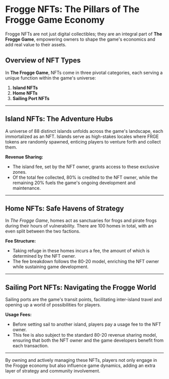 # Frogge NFTs: The Pillars of The Frogge Game Economy

Frogge NFTs are not just digital collectibles; they are an integral part of **The Frogge Game**, empowering owners to shape the game's economics and add real value to their assets.

## Overview of NFT Types

In **The Frogge Game**, NFTs come in three pivotal categories, each serving a unique function within the game's universe:

1. **Island NFTs**
2. **Home NFTs**
3. **Sailing Port NFTs**

---

## Island NFTs: The Adventure Hubs

A universe of 88 distinct islands unfolds across the game's landscape, each immortalized as an NFT. Islands serve as high-stakes locales where FRGE tokens are randomly spawned, enticing players to venture forth and collect them.

**Revenue Sharing:**
- The island fee, set by the NFT owner, grants access to these exclusive zones.
- Of the total fee collected, 80% is credited to the NFT owner, while the remaining 20% fuels the game's ongoing development and maintenance.

---

## Home NFTs: Safe Havens of Strategy

In *The Frogge Game*, homes act as sanctuaries for frogs and pirate frogs during their hours of vulnerability. There are 100 homes in total, with an even split between the two factions.

**Fee Structure:**
- Taking refuge in these homes incurs a fee, the amount of which is determined by the NFT owner.
- The fee breakdown follows the 80-20 model, enriching the NFT owner while sustaining game development.

---

## Sailing Port NFTs: Navigating the Frogge World

Sailing ports are the game's transit points, facilitating inter-island travel and opening up a world of possibilities for players.

**Usage Fees:**
- Before setting sail to another island, players pay a usage fee to the NFT owner.
- This fee is also subject to the standard 80-20 revenue sharing model, ensuring that both the NFT owner and the game developers benefit from each transaction.

---

By owning and actively managing these NFTs, players not only engage in the Frogge economy but also influence game dynamics, adding an extra layer of strategy and community involvement.

